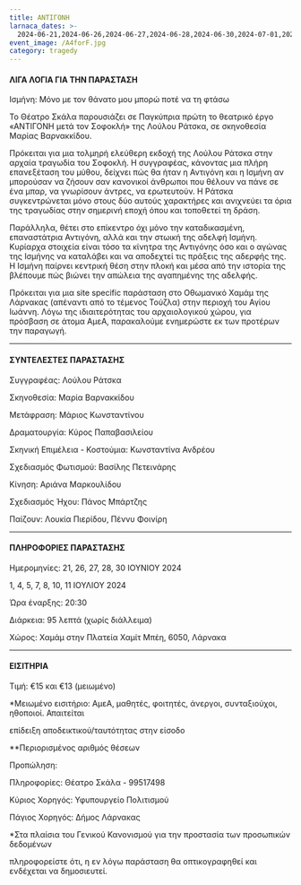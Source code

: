 ```yaml
---
title: ΑΝΤΙΓΟΝΗ
larnaca_dates: >-
  2024-06-21,2024-06-26,2024-06-27,2024-06-28,2024-06-30,2024-07-01,2024-07-04,2024-07-05,2024-07-07,2024-07-08,2024-07-10,2024-07-11
event_image: /A4forF.jpg
category: tragedy
---
```


#### ΛΙΓΑ ΛΟΓΙΑ ΓΙΑ ΤΗΝ ΠΑΡΑΣΤΑΣΗ

Ισμήνη: Μόνο με τον θάνατο μου μπορώ ποτέ να τη φτάσω

Το Θέατρο Σκάλα παρουσιάζει σε Παγκύπρια πρώτη το θεατρικό έργο «ΑΝΤΙΓΟΝΗ μετά τον Σοφοκλή» της Λούλου Ράτσκα, σε σκηνοθεσία Μαρίας Βαρνακκίδου.

Πρόκειται για μια τολμηρή ελεύθερη εκδοχή της Λούλου Ράτσκα στην αρχαία τραγωδία του Σοφοκλή. Η συγγραφέας, κάνοντας μια πλήρη επανεξέταση του μύθου, δείχνει πώς θα ήταν η Αντιγόνη και η Ισμήνη αν μπορούσαν να ζήσουν σαν κανονικοί άνθρωποι που θέλουν να πάνε σε ένα μπαρ, να γνωρίσουν άντρες, να ερωτευτούν. Η Ράτσκα συγκεντρώνεται μόνο στους δύο αυτούς χαρακτήρες και ανιχνεύει τα όρια της τραγωδίας στην σημερινή εποχή όπου και τοποθετεί τη δράση.  

Παράλληλα, θέτει στο επίκεντρο όχι μόνο την καταδικασμένη, επαναστάτρια Αντιγόνη, αλλά και την στωική της αδελφή Ισμήνη. Κυρίαρχα στοιχεία είναι τόσο τα κίνητρα της Αντιγόνης όσο και ο αγώνας της Ισμήνης να καταλάβει και να αποδεχτεί τις πράξεις της αδερφής της. Η Ισμήνη παίρνει κεντρική θέση στην πλοκή και μέσα από την ιστορία της βλέπουμε πώς βιώνει την απώλεια της αγαπημένης της αδελφής.

Πρόκειται για μια site specific παράσταση στο Οθωμανικό Χαμάμ της Λάρνακας (απέναντι από το τέμενος Τούζλα) στην περιοχή του Αγίου Ιωάννη. Λόγω της ιδιαιτερότητας του αρχαιολογικού χώρου, για πρόσβαση σε άτομα ΑμεΑ, παρακαλούμε ενημερώστε εκ των προτέρων την παραγωγή.

***

#### ΣΥΝΤΕΛΕΣΤΕΣ ΠΑΡΑΣΤΑΣΗΣ

Συγγραφέας: Λούλου Ράτσκα

Σκηνοθεσία: Μαρία Βαρνακκίδου

Μετάφραση: Μάριος Κωνσταντίνου

Δραματουργία: Κύρος Παπαβασιλείου

Σκηνική Επιμέλεια - Κοστούμια: Κωνσταντίνα Ανδρέου

Σχεδιασμός Φωτισμού: Βασίλης Πετεινάρης

Κίνηση: Αριάνα Μαρκουλίδου

Σχεδιασμός Ήχου: Πάνος Μπάρτζης

Παίζουν: Λουκία Πιερίδου, Πέννυ Φοινίρη

***

#### ΠΛΗΡΟΦΟΡΙΕΣ ΠΑΡΑΣΤΑΣΗΣ

Ημερομηνίες: 21, 26, 27, 28, 30 ΙΟΥΝΙΟΥ 2024

1, 4, 5, 7, 8, 10, 11 ΙΟΥΛΙΟΥ 2024

Ώρα έναρξης: 20:30

Διάρκεια: 95 λεπτά (χωρίς διάλλειμα)

Χώρος: Χαμάμ στην Πλατεία Χαμίτ Μπέη, 6050, Λάρνακα

***

#### ΕΙΣΙΤΗΡΙΑ

Τιμή: €15 και €13 (μειωμένο)

\*Μειωμένο εισιτήριο: ΑμεΑ, μαθητές, φοιτητές, άνεργοι, συνταξιούχοι, ηθοποιοί. Απαιτείται

επίδειξη αποδεικτικού/ταυτότητας στην είσοδο

\*\*Περιορισμένος αριθμός θέσεων

Προπώληση: 

Πληροφορίες: Θέατρο Σκάλα - 99517498

Κύριος Χορηγός: Υφυπουργείο Πολιτισμού

Πάγιος Χορηγός: Δήμος Λάρνακας

\*Στα πλαίσια του Γενικού Κανονισμού για την προστασία των προσωπικών δεδομένων

πληροφορείστε ότι, η εν λόγω παράσταση θα οπτικογραφηθεί και ενδέχεται να δημοσιευτεί.
